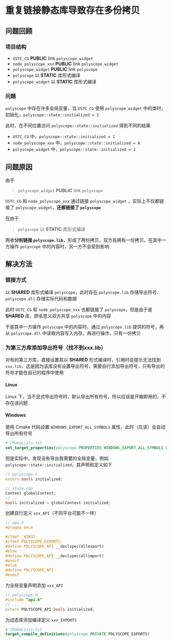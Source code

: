 # 重复链接静态库导致存在多份拷贝

## 问题回顾

### 项目结构

- `USTC_CG` **PUBLIC** link `polyscope_widget`
- `node_polyscope_xxx` **PUBLIC** link `polyscope_widget`
- `polyscope_widget` **PUBLIC** link `polyscope`
- `polyscope` 以 **STATIC** 库形式编译
- `polyscope_widget` 以 **STATIC** 库形式编译

### 问题

`polyscope` 中存在许多全局变量，当 `USTC_CG` 使用 `polyscope_widget` 中的类时，初始化，`polyscope::state::initialized = 1`

此时，在不同位置访问 `polyscope::state::initialized` 得到不同的结果

- `USTC_CG` 中，`polyscope::state::initialized = 1`
- `node_polyscope_xxx` 中，`polyscope::state::initialized = 0`
- `polyscope_widget` 中，`polyscope::state::initialized = 1`

## 问题原因

由于

> `polyscope_widget` **PUBLIC** link `polyscope`

`USTC_CG` 和 `node_polyscope_xxx` 通过链接 `polyscope_widget` ，实际上不仅都链接了 `polyscope_widget`，**还都链接了 `polyscope`**

在由于

> `polyscope` 以 **STATIC** 库形式编译

两者**分别链接 `polyscope.lib`**，形成了两份拷贝，双方各拥有一份拷贝。在其中一方操作 `polyscope` 中的内容时，另一方不会受到影响

## 解决方法

### 链接方式

以 **SHARED** 库形式编译 `polyscope`，此时存在 `polyscope.lib` 存储导出符号、`polyscope.dll` 存储实际代码和数据

此时 `USTC_CG` 和 `node_polyscope_xxx` 也都链接了 `polyscope`，但是由于是 **SHARED** 库，顾名思义双方共享 `polyscope` 中的内容

于是其中一方操作 `polyscope` 中的内容时，通过 `polyscope.lib` 提供的符号，再从 `polyscope.dll` 中读取内容写入内存，再进行操作。只有一份拷贝

### 为第三方库添加导出符号（找不到xxx.lib）

对有的第三方库，直接设置其以 **SHARED** 形式编译时，引用时会提示无法找到 `xxx.lib`，这是因为该库没有设置导出符号，需要自行添加导出符号，只有导出的符号才能在自已的程序中使用

#### Linux

Linux 下，当不显式导出符号时，默认导出所有符号，所以应该是开箱即用的，不存在该问题

#### Windows

使用 Cmake 代码设置 `WINDOWS_EXPORT_ALL_SYMBOLS` 属性，此时（应该）会自动导出所有符号

```cmake
# CMakeLists.txt
set_target_properties(polyscope PROPERTIES WINDOWS_EXPORT_ALL_SYMBOLS ON)
```

但是实际中，发现没有导出我需要的全局变量，例如 `polyscope::state::initialized`，其声明和定义如下

```cpp
// polyscope.h
extern bool& initialized;

// state.cpp
Context globalContext;
// ...
bool& initialized = globalContext.initialized;
```

创建自行定义 `xxx_API`（不同平台可能不一样）

```cpp
// api.h
#pragma once

#ifdef _WIN32
#ifdef POLYSCOPE_EXPORTS
#define POLYSCOPE_API __declspec(dllexport)
#else
#define POLYSCOPE_API __declspec(dllimport)
#endif
#else
#define POLYSCOPE_API
#endif
```

为全局变量声明添加 `xxx_API`

```cpp
// polyscope.h
#include "api.h"
// ...
extern POLYSCOPE_API bool& initialized;
```

为动态库添加编译定义 `xxx_EXPORTS`

```cmake
# CMakeLists.txt
target_compile_definitions(polyscope PRIVATE POLYSCOPE_EXPORTS)
```

